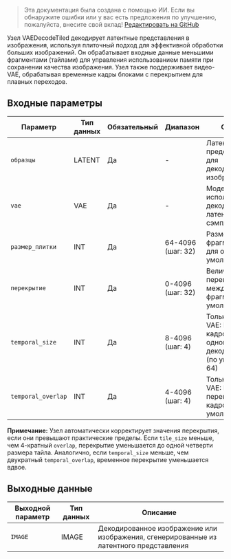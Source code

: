 > Эта документация была создана с помощью ИИ. Если вы обнаружите ошибки или у вас есть предложения по улучшению, пожалуйста, внесите свой вклад! [Редактировать на GitHub](https://github.com/Comfy-Org/embedded-docs/blob/main/comfyui_embedded_docs/docs/VAEDecodeTiled/ru.md)

Узел VAEDecodeTiled декодирует латентные представления в изображения, используя плиточный подход для эффективной обработки больших изображений. Он обрабатывает входные данные меньшими фрагментами (тайлами) для управления использованием памяти при сохранении качества изображения. Узел также поддерживает видео-VAE, обрабатывая временные кадры блоками с перекрытием для плавных переходов.

## Входные параметры

| Параметр | Тип данных | Обязательный | Диапазон | Описание |
|-----------|-----------|----------|-------|-------------|
| `образцы` | LATENT | Да | - | Латентное представление для декодирования в изображения |
| `vae` | VAE | Да | - | Модель VAE, используемая для декодирования латентных сэмплов |
| `размер_плитки` | INT | Да | 64-4096 (шаг: 32) | Размер каждого фрагмента (тайла) для обработки (по умолчанию: 512) |
| `перекрытие` | INT | Да | 0-4096 (шаг: 32) | Величина перекрытия между соседними фрагментами (по умолчанию: 64) |
| `temporal_size` | INT | Да | 8-4096 (шаг: 4) | Только для видео-VAE: Количество кадров для одновременного декодирования (по умолчанию: 64) |
| `temporal_overlap` | INT | Да | 4-4096 (шаг: 4) | Только для видео-VAE: Количество перекрывающихся кадров (по умолчанию: 8) |

**Примечание:** Узел автоматически корректирует значения перекрытия, если они превышают практические пределы. Если `tile_size` меньше, чем 4-кратный `overlap`, перекрытие уменьшается до одной четверти размера тайла. Аналогично, если `temporal_size` меньше, чем двукратный `temporal_overlap`, временное перекрытие уменьшается вдвое.

## Выходные данные

| Выходной параметр | Тип данных | Описание |
|-------------|-----------|-------------|
| `IMAGE` | IMAGE | Декодированное изображение или изображения, сгенерированные из латентного представления |
